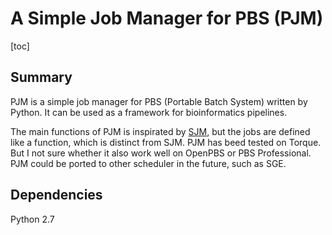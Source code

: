 # A Simple Job Manager for PBS (PJM)

[toc]

## Summary

PJM is a simple job manager for PBS (Portable Batch System) written by Python. It can be used as a framework for bioinformatics pipelines.

The main functions of PJM is inspirated by [SJM](https://github.com/StanfordBioinformatics/SJM "SJM"), but the jobs are defined like a function, which is distinct from SJM. PJM has beed tested on Torque. But I not sure whether it also work well on OpenPBS or PBS Professional. PJM could be ported to other scheduler in the future, such as SGE.

## Dependencies

Python 2.7
